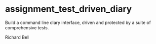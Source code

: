 # assignment_test_driven_diary
Build a command line diary interface, driven and protected by a suite of comprehensive tests.

Richard Bell

